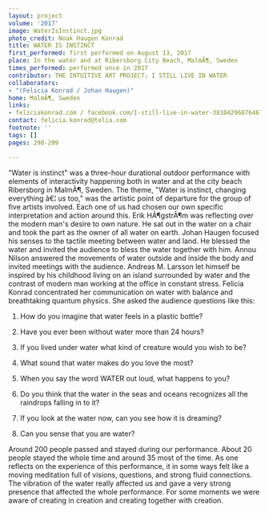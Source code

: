 ```yaml
---
layout: project
volume: '2017'
image: WaterIsInstinct.jpg
photo_credit: Noak Haugen Konrad
title: WATER IS INSTINCT
first_performed: first performed on August 13, 2017
place: In the water and at Ribersborg City Beach, MalmÃ¶, Sweden
times_performed: performed once in 2017
contributor: THE INTUITIVE ART PROJECT; I STILL LIVE IN WATER
collaborators:
- "(Felicia Konrad / Johan Haugen)"
home: MalmÃ¶, Sweden
links:
- feliciakonrad.com / facebook.com/I-still-live-in-water-381042968764672
contact: felicia.konrad@telia.com
footnote: ''
tags: []
pages: 298-299

---
```


"Water is instinct" was a three-hour durational outdoor performance with elements of interactivity happening both in water and at the city beach Ribersborg in MalmÃ¶, Sweden. The theme, "Water is instinct, changing everything â€¦ us too," was the artistic point of departure for the group of five artists involved. Each one of us had chosen our own specific interpretation and action around this. Erik HÃ¶gstrÃ¶m was reflecting over the modern man's desire to own nature. He sat out in the water on a chair and took the part as the owner of all water on earth. Johan Haugen focused his senses to the tactile meeting between water and land. He blessed the water and invited the audience to bless the water together with him. Annou Nilson answered the movements of water outside and inside the body and invited meetings with the audience. Andreas M. Larsson let himself be inspired by his childhood living on an island surrounded by water and the contrast of modern man working at the office in constant stress. Felicia Konrad concentrated her communication on water with balance and breathtaking quantum physics. She asked the audience questions like this:

1. How do you imagine that water feels in a plastic bottle?

2. Have you ever been without water more than 24 hours?

3. If you lived under water what kind of creature would you wish to be?

4. What sound that water makes do you love the most?

5. When you say the word WATER out loud, what happens to you?

6. Do you think that the water in the seas and oceans recognizes all the raindrops falling in to it?

7. If you look at the water now, can you see how it is dreaming?

8. Can you sense that you are water?

Around 200 people passed and stayed during our performance. About 20 people stayed the whole time and around 35 most of the time. As one reflects on the experience of this performance, it in some ways felt like a moving meditation full of visions, questions, and strong fluid connections. The vibration of the water really affected us and gave a very strong presence that affected the whole performance. For some moments we were aware of creating in creation and creating together with creation.
